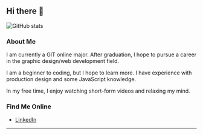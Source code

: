## Hi there 👋

![GitHub stats](https://github-readme-stats.vercel.app/api?username=cdekorte&show_icons=true&theme=radical)

### About Me

I am currently a GIT online major. After graduation, I hope to pursue a career in the graphic design/web development field.

I am a beginner to coding, but I hope to learn more. I have experience with production design and some JavaScript knowledge.

In my free time, I enjoy watching short-form videos and relaxing my mind.

### Find Me Online

- [LinkedIn](www.linkedin.com/in/cayden-dekorte)

---
